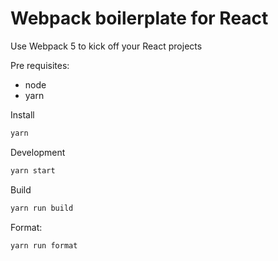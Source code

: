 # Webpack boilerplate for React

Use Webpack 5 to kick off your React projects

Pre requisites:

- node
- yarn

Install

```bash
yarn
```

Development

```bash
yarn start
```

Build

```bash
yarn run build
```

Format:

```bash
yarn run format
```
